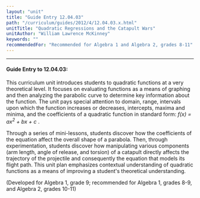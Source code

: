 ```yaml
---
layout: "unit"
title: "Guide Entry 12.04.03"
path: "/curriculum/guides/2012/4/12.04.03.x.html"
unitTitle: "Quadratic Regressions and the Catapult Wars"
unitAuthor: "William Lawrence McKinney"
keywords: ""
recommendedFor: "Recommended for Algebra 1 and Algebra 2, grades 8-11"
---
```

<body>
<hr/>
<h4>
Guide Entry to 12.04.03:
</h4>
<p>
This curriculum unit introduces students to quadratic functions at a very theoretical level. It focuses on evaluating functions as a means of graphing and then analyzing the parabolic curve to determine key information about the function. The unit pays special attention to domain, range, intervals upon which the function increases or decreases, intercepts, maxima and minima, and the coefficients of a quadratic function in standard form:
<i>
f(x) = ax<sup>2</sup> + bx + c
</i>
.
</p>
<p>
Through a series of mini-lessons, students discover how the coefficients of the equation affect the overall shape of a parabola. Then, through experimentation, students discover how manipulating various components (arm length, angle of release, and torsion) of a catapult directly affects the trajectory of the projectile and consequently the equation that models its flight path. This unit plan emphasizes contextual understanding of quadratic functions as a means of improving a student's theoretical understanding.
</p>
<p>
(Developed for Algebra 1, grade 9; recommended for Algebra 1, grades 8-9, and Algebra 2, grades 10-11)
</p>
</body>